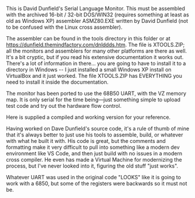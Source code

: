 This is David Dunfield's Serial Language Monitor. This must be assembled with the archived 16-bit / 32-bit DOS/WIN32 (requires something at least as old as Windows XP) assembler ASMZ80.EXE written by David Dunfield (not to be confused with the Linux cross assembler).

The assembler can be found in the tools directory in this folder or at https://dunfield.themindfactory.com/dnlddds.htm. The file is XTOOLS.ZIP; all the monitors and assemblers for many other platforms are there as well. It's a bit cryptic, but if you read his extensive documentation it works out. There's a lot of information in there... you are going to have to install it to a directory in Windows -- I just installed a small Windows XP install on VirtualBox and it just worked. The file XTOOLS.ZIP has EVERYTHING you need to install it inside the documentation.

The monitor has been ported to use the 68B50 UART, with the VZ memory map. It is only serial for the time being—just something simple to upload test code and try out the hardware flow control.

Here is supplied a compiled and working version for your reference.

Having worked on Dave Dunfield's source code, it's a rule of thumb of mine that it's always better to just use his tools to assemble, build, or whatever with what he built it with. His code is great, but the comments and formatting make it very difficult to pull into something like a modern dev environment like VS Code, and then just build with no issues in a modern cross compiler. He even has made a Virtual Machine for modernizing the process, but I've never looked into it, figuring the old stuff "just works".

Whatever UART was used in the original code "LOOKS" like it is going to work with a 6850, but some of the registers were backwards so it must not be.